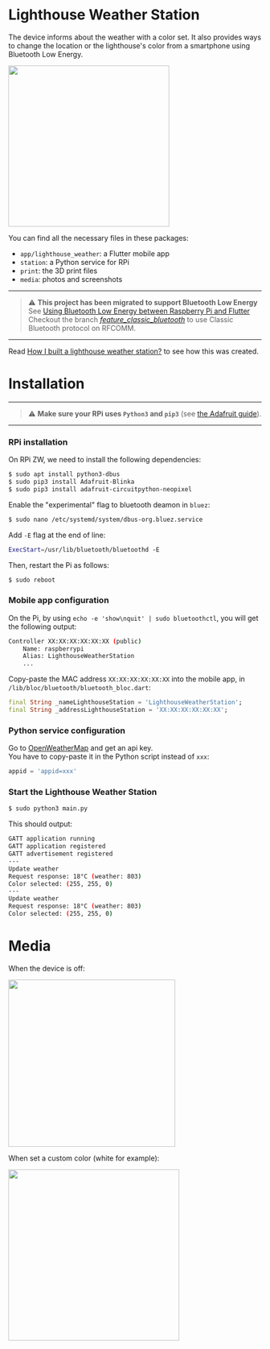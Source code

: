 # Lighthouse Weather Station

The device informs about the weather with a color set. It also provides ways to change the location or the lighthouse's color from a smartphone using Bluetooth Low Energy.  

<img height="320" src="https://github.com/gitdefllo/lighthouse-weather-station/blob/master/media/station/lighthouse_2.jpg"/>

You can find all the necessary files in these packages:

- `app/lighthouse_weather`: a Flutter mobile app
- `station`: a Python service for RPi
- `print`: the 3D print files
- `media`: photos and screenshots

---
> :warning: **This project has been migrated to support Bluetooth Low Energy**  
> See [Using Bluetooth Low Energy between Raspberry Pi and Flutter](https://fllo.medium.com/using-bluetooth-low-energy-between-raspberry-pi-and-flutter-cba012c48b97)  
> Checkout the branch [*feature_classic_bluetooth*](https://github.com/gitdefllo/lighthouse-weather-station/tree/feature_classic_bluetooth) to use Classic Bluetooth protocol on RFCOMM.
---

Read [How I built a lighthouse weather station?](https://fllo.medium.com/how-i-built-a-lighthouse-weather-station-12edd2a6a13b) to see how this was created.

# Installation

---
> :warning: **Make sure your RPi uses `Python3` and `pip3`** (see [the Adafruit guide](https://learn.adafruit.com/circuitpython-on-raspberrypi-linux/installing-circuitpython-on-raspberry-pi)).
---

### RPi installation

On RPi ZW, we need to install the following dependencies:

```bash
$ sudo apt install python3-dbus
$ sudo pip3 install Adafruit-Blinka
$ sudo pip3 install adafruit-circuitpython-neopixel
```

Enable the "experimental" flag to bluetooth deamon in `bluez`:

```bash
$ sudo nano /etc/systemd/system/dbus-org.bluez.service
```
Add `-E` flag at the end of line:

```bash
ExecStart=/usr/lib/bluetooth/bluetoothd -E
```

Then, restart the Pi as follows:

```bash
$ sudo reboot
```

### Mobile app configuration

On the Pi, by using `echo -e 'show\nquit' | sudo bluetoothctl`, you will get the following output:

```bash
Controller XX:XX:XX:XX:XX:XX (public)
	Name: raspberrypi
	Alias: LighthouseWeatherStation
	...
```

Copy-paste the MAC address `XX:XX:XX:XX:XX:XX` into the mobile app, in `/lib/bloc/bluetooth/bluetooth_bloc.dart`:

```dart
final String _nameLighthouseStation = 'LighthouseWeatherStation';
final String _addressLighthouseStation = 'XX:XX:XX:XX:XX:XX';
```

### Python service configuration

Go to [OpenWeatherMap](https://openweathermap.org/) and get an api key.  
You have to copy-paste it in the Python script instead of `xxx`:

```python
appid = 'appid=xxx'
```

### Start the Lighthouse Weather Station

```bash
$ sudo python3 main.py
```

This should output:

```bash
GATT application running
GATT application registered
GATT advertisement registered
---
Update weather
Request response: 18°C (weather: 803)
Color selected: (255, 255, 0)
---
Update weather
Request response: 18°C (weather: 803)
Color selected: (255, 255, 0)
```

# Media

When the device is off:

<img height="332" src="https://github.com/gitdefllo/lighthouse-weather-station/blob/master/media/station/lighthouse_1.jpg"/>

When set a custom color (white for example):

<img height="340" src="https://github.com/gitdefllo/lighthouse-weather-station/blob/master/media/station/lighthouse_4.jpg"/>
